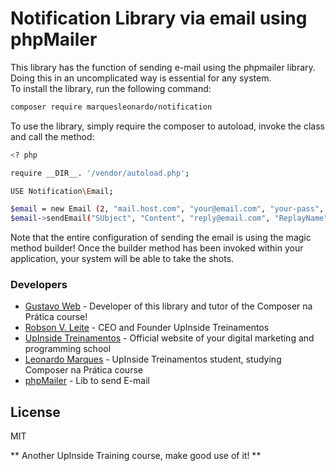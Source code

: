 # Notification Library via email using phpMailer  
This library has the function of sending e-mail using the phpmailer library. 
Doing this in an uncomplicated way is essential for any system.  
To install the library, run the following command:  

``` sh 
composer require marquesleonardo/notification 
```  

To use the library, simply require the composer to autoload, invoke the class and call the method:  

```sh 
<? php  

require __DIR__. '/vendor/autoload.php';  

USE Notification\Email;  

$email = new Email (2, "mail.host.com", "your@email.com", "your-pass", "smtp secure (tls / ssl)", "port (587)", "from@email.com", "From Name");  
$email->sendEmail("SUbject", "Content", "reply@email.com", "ReplayName", "address@email.com", "Address Name"); 

```  

Note that the entire configuration of sending the email is using the magic method builder! Once the builder method has been invoked within your application, your system will be able to take the shots.  

### Developers 
* [Gustavo Web] - Developer of this library and tutor of the Composer na Prática course! 
* [Robson V. Leite] - CEO and Founder UpInside Treinamentos 
* [UpInside Treinamentos] - Official website of your digital marketing and programming school 
* [Leonardo Marques] - UpInside Treinamentos student, studying Composer na Prática course 
* [phpMailer] - Lib to send E-mail  

License 
----  

MIT  

** Another UpInside Training course, make good use of it! **  

[//]: # 

[Leonardo Marques]: <mailto: marquesprogramer@gmail.com.br> 
[Gustavo Web]: <mailto: gustavo@upinside.com.br> 
[Robson V. Leite]: <mailto: robson@upinside.com.br> 
[UpInside Treinamentos]: <https://www.upinside.com.br> 
[phpMailer]: <https://github.com/PHPMailer/PHPMailer>
